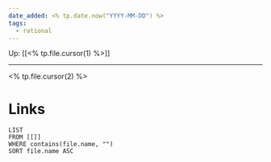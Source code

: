 ```yaml
---
date_added: <% tp.date.now("YYYY-MM-DD") %>
tags:
  - rational
---
```

Up: [[<% tp.file.cursor(1) %>]]
___
 <% tp.file.cursor(2) %>
# Links
```dataview
LIST
FROM [[]]
WHERE contains(file.name, "")
SORT file.name ASC
```

